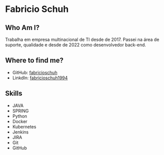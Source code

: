 # Fabricio Schuh

## Who Am I?
Trabalha em empresa multinacional de TI desde de 2017. Passei na área de suporte, qualidade e desde de 2022 como desenvolvedor back-end.

## Where to find me?
- GitHub: [fabricioschuh](https://github.com/fabricioschuh)
- LinkdIn: [fabricioschuh1994](https://www.linkedin.com/in/fabricioschuh1994) 

## Skills
- JAVA
- SPRING
- Python
- Docker
- Kubernetes
- Jenkins
- JIRA
- Git
- GitHub